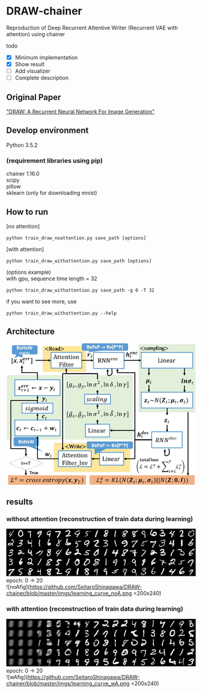 # DRAW-chainer  
Reproduction of Deep Recurrent Attentive Writer (Recurrent VAE with attention) using chainer   

todo  
- [x] Minimum implementation  
- [x] Show result  
- [ ] Add visualizer  
- [ ] Complete description  

## Original Paper  
["DRAW: A Recurrent Neural Network For Image Generation"](http://jmlr.org/proceedings/papers/v37/gregor15.html)  

## Develop environment  
Python 3.5.2  
### (requirement libraries using pip)
chainer 1.16.0  
scipy    
pillow  
sklearn (only for downloading mnist)  

## How to run  
[no attention]
```  
python train_draw_noattention.py save_path [options]  
```   
[with attention]  
```  
python train_draw_withattention.py save_path [options]  
```  

(options example)  
with gpu, sequence time length = 32  
```  
python train_draw_withattention.py save_path -g 0 -T 32  
```
if you want to see more, use  
```
python train_draw_withattention.py --help  
```  

## Architecture  
![DRAWarchitecture](https://github.com/SeitaroShinagawa/DRAW-chainer/blob/master/imgs/DRAW_architecture.jpg)  

## results
### without attention (reconstruction of train data during learning)
![noA](https://github.com/SeitaroShinagawa/DRAW-chainer/blob/master/imgs/noA.png)  
epoch: 0 -> 20  
![noAfig](https://github.com/SeitaroShinagawa/DRAW-chainer/blob/master/imgs/learning_curve_noA.png =200x240)  

### with attention  (reconstruction of train data during learning)
![wA](https://github.com/SeitaroShinagawa/DRAW-chainer/blob/master/imgs/wA.png)  
epoch: 0 -> 20  
![wAfig](https://github.com/SeitaroShinagawa/DRAW-chainer/blob/master/imgs/learning_curve_wA.png =200x240)  
